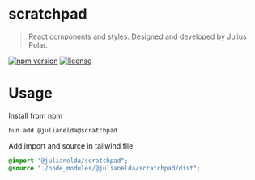 # scratchpad

> React components and styles. Designed and developed by Julius Polar.

[![npm version](https://img.shields.io/npm/v/@julianelda/scratchpad)](https://www.npmjs.com/package/@julianelda/scratchpad)
[![license](https://img.shields.io/github/license/JulianElda/scratchpad)](https://github.com/JulianElda/scratchpad/blob/master/LICENSE)

# Usage

Install from npm

```bash
bun add @julianelda@scratchpad
```

Add import and source in tailwind file

```css
@import "@julianelda/scratchpad";
@source "./node_modules/@julianelda/scratchpad/dist";
```
